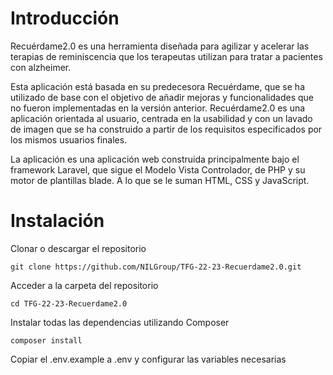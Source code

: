 # Introducción
Recuérdame2.0 es una herramienta diseñada para agilizar y acelerar las terapias de reminiscencia que los terapeutas utilizan para tratar a pacientes con alzheimer.

Esta aplicación está basada en su predecesora Recuérdame, que se ha utilizado de base con el objetivo de añadir mejoras y funcionalidades que no fueron implementadas en la versión anterior. Recuérdame2.0 es una aplicación orientada al usuario, centrada en la usabilidad y con un lavado de imagen que se ha construido a partir de los requisitos especificados por los mismos usuarios finales.

La aplicación es una aplicación web construida principalmente bajo el framework Laravel, que sigue el Modelo Vista Controlador, de PHP y su motor de plantillas blade. A lo que se le suman HTML, CSS y JavaScript.


# Instalación
Clonar o descargar el repositorio

    git clone https://github.com/NILGroup/TFG-22-23-Recuerdame2.0.git

Acceder a la carpeta del repositorio

    cd TFG-22-23-Recuerdame2.0
    
Instalar todas las dependencias utilizando Composer

    composer install
    
Copiar el .env.example a .env y configurar las variables necesarias
    
 
